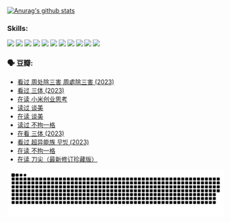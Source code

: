 
[![Anurag's github stats](https://github-readme-stats.vercel.app/api?username=w940853815)](https://github.com/anuraghazra/github-readme-stats)

### Skills:

<code><img height="32" src="https://cdn.jsdelivr.net/npm/simple-icons@v5/icons/python.svg"></code>
<code><img height="32" src="https://cdn.jsdelivr.net/npm/simple-icons@v5/icons/javascript.svg"></code>
<code><img height="32" src="https://cdn.jsdelivr.net/npm/simple-icons@v5/icons/django.svg"></code>
<code><img height="32" src="https://cdn.jsdelivr.net/npm/simple-icons@v5/icons/flask.svg"></code>
<code><img height="32" src="https://cdn.jsdelivr.net/npm/simple-icons@v5/icons/vuetify.svg"></code>
<code><img height="32" src="https://cdn.jsdelivr.net/npm/simple-icons@v5/icons/git.svg"></code>
<code><img height="32" src="https://cdn.jsdelivr.net/npm/simple-icons@v5/icons/docker.svg"></code>
<code><img height="32" src="https://cdn.jsdelivr.net/npm/simple-icons@v5/icons/postgresql.svg"></code>
<code><img height="32" src="https://cdn.jsdelivr.net/npm/simple-icons@v5/icons/elasticsearch.svg"></code>
<code><img height="32" src="https://cdn.jsdelivr.net/npm/simple-icons@v5/icons/macos.svg"></code>
<code><img height="32" src="https://cdn.jsdelivr.net/npm/simple-icons@v5/icons/linux.svg"></code>

### 🗣 豆瓣:

<!-- DOUBAN-ACTIVITIES:START -->
- [看过 周处除三害 周處除三害‎ (2023)](https://www.douban.com/people/136069238/status/4575646701/?_i=12969319)
- [看过 三体‎ (2023)](https://www.douban.com/people/136069238/status/4574263039/?_i=12969319)
- [在读 小米创业思考](https://www.douban.com/people/136069238/status/4572047905/?_i=12969319)
- [读过 谈美](https://www.douban.com/people/136069238/status/4572047629/?_i=12969319)
- [在读 谈美](https://www.douban.com/people/136069238/status/4560861771/?_i=12969319)
- [读过 不拘一格](https://www.douban.com/people/136069238/status/4560861445/?_i=12969319)
- [在看 三体‎ (2023)](https://www.douban.com/people/136069238/status/4558185093/?_i=12969319)
- [看过 超异能族 무빙‎ (2023)](https://www.douban.com/people/136069238/status/4556824186/?_i=12969319)
- [在读 不拘一格](https://www.douban.com/people/136069238/status/4541712161/?_i=12969319)
- [在读 刀尖（最新修订珍藏版）](https://www.douban.com/people/136069238/status/4541711339/?_i=12969319)
<!-- DOUBAN-ACTIVITIES:END -->


![Snake animation](https://raw.githubusercontent.com/w940853815/w940853815/output/github-contribution-grid-snake.svg)

<!--
**w940853815/w940853815** is a ✨ _special_ ✨ repository because its `README.md` (this file) appears on your GitHub profile.

Here are some ideas to get you started:

- 🔭 I’m currently working on ...
- 🌱 I’m currently learning ...
- 👯 I’m looking to collaborate on ...
- 🤔 I’m looking for help with ...
- 💬 Ask me about ...
- 📫 How to reach me: ...
- 😄 Pronouns: ...
- ⚡ Fun fact: ...
-->
